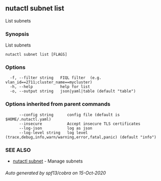 ## nutactl subnet list

List subnets

### Synopsis

List subnets

```
nutactl subnet list [FLAGS]
```

### Options

```
  -f, --filter string   FIQL filter  (e.g. vlan_id==2711;cluster_name==mycluster)
  -h, --help            help for list
  -o, --output string   json|yaml|table (default "table")
```

### Options inherited from parent commands

```
      --config string      config file (default is $HOME/.nutactl.yaml)
      --insecure           Accept insecure TLS certificates
      --log-json           log as json
      --log-level string   log level (trace,debug,info,warn/warning,error,fatal,panic) (default "info")
```

### SEE ALSO

* [nutactl subnet](nutactl_subnet.md)	 - Manage subnets

###### Auto generated by spf13/cobra on 15-Oct-2020
